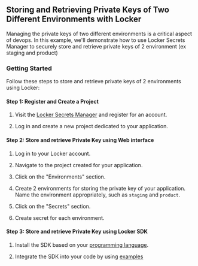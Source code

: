 ## Storing and Retrieving Private Keys of Two Different Environments with Locker

Managing the private keys of two different environments is a critical aspect of devops. In this example, we'll demonstrate how to use Locker Secrets Manager to securely store and retrieve private
keys of 2 environment (ex staging and product)

### Getting Started

Follow these steps to store and retrieve private keys of 2 environments using Locker:

#### Step 1: Register and Create a Project

1. Visit the [Locker Secrets Manager](https://secrets.locker.io) and register for an account.

2. Log in and create a new project dedicated to your application.

#### Step 2: Store and retrieve Private Key using Web interface

1. Log in to your Locker account.

2. Navigate to the project created for your application.

3. Click on the "Environments" section.

4. Create 2 environments for storing the private key of your application. Name the environment appropriately, such
   as `staging` and `product`.

5. Click on the "Secrets" section.

6. Create secret for each environment.

#### Step 3: Store and retrieve Private Key using Locker SDK

1. Install the SDK based on
   your [programming language](https://support.locker.io/en/locker-secrets-manager/developer-tools/secrets-sdk).

2. Integrate the SDK into your code by using [examples](src/main/java/Main.java)
